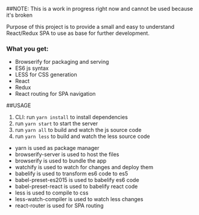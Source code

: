 ##NOTE: This is a work in progress right now and cannot be used because it's broken 

Purpose of this project is to provide a small and easy to understand React/Redux SPA to use as base for further development.

### What you get:
- Browserify for packaging and serving
- ES6 js syntax
- LESS for CSS generation
- React
- Redux
- React routing for SPA navigation

##USAGE
1. CLI: run ```yarn install``` to install dependencies
2. run ```yarn start``` to start the server
3. run ```yarn all``` to build and watch the js source code
4. run ```yarn less``` to build and watch the less source code


- yarn is used as package manager
- browserify-server is used to host the files 
- browserify is used to bundle the app
- watchify is used to watch for changes and deploy them
- babelify is used to transform es6 code to es5
- babel-preset-es2015 is used to babelify es6 code
- babel-preset-react is used to babelify react code
- less is used to compile to css
- less-watch-compiler is used to watch less changes
- react-router is used for SPA routing
